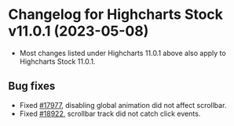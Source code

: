 # Changelog for Highcharts Stock v11.0.1 (2023-05-08)

- Most changes listed under Highcharts 11.0.1 above also apply to Highcharts Stock 11.0.1.

## Bug fixes
- Fixed [#17977](https://github.com/highcharts/highcharts/issues/17977), disabling global animation did not affect scrollbar.
- Fixed [#18922](https://github.com/highcharts/highcharts/issues/18922), scrollbar track did not catch click events.
